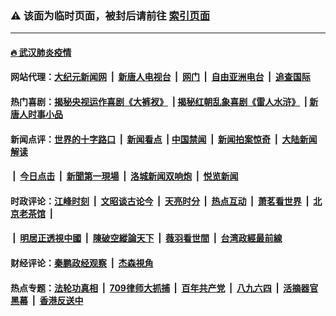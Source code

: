 ### ⚠️ 该面为临时页面，被封后请前往 [索引页面](../link4.md)

---

#### [🔥 武汉肺炎疫情](http://142.93.26.51:10000/videos/corona/)

#### 网站代理：[大纪元新闻网](http://142.93.26.51:10080/gb/) &nbsp;|&nbsp; [新唐人电视台](http://142.93.26.51:8808/gb/) &nbsp;|&nbsp; [网门](http://142.93.26.51:11000/) &nbsp;|&nbsp; [自由亚洲电台](http://142.93.26.51:9800/mandarin/) &nbsp;|&nbsp; [追查国际](http://142.93.26.51:10010/)

#### 热门喜剧：[揭秘央视运作喜剧《大裤衩》](http://142.93.26.51:10000/videos/res/big-shorts/) &nbsp;|&nbsp;[揭秘红朝乱象喜剧《雷人水浒》](http://142.93.26.51:10000/videos/res/OutlawsOfMarsh/) &nbsp;|&nbsp;[新唐人时事小品](http://142.93.26.51:10000/videos/res/comedy/)

#### 新闻点评：[世界的十字路口](http://142.93.26.51/tanghao/) &nbsp;|&nbsp; [新闻看点](http://142.93.26.51/news-insight/) &nbsp;|&nbsp;[中国禁闻](http://142.93.26.51/ntdtv-news/) &nbsp;|&nbsp; [新闻拍案惊奇](http://142.93.26.51/dayu/) &nbsp;|&nbsp; [大陆新闻解读](http://142.93.26.51/ntdtv-comedy/)
####   &nbsp;|&nbsp;  [今日点击](http://142.93.26.51/news-click/)  &nbsp;|&nbsp; [新聞第一現場](http://142.93.26.51/primary-scene/) &nbsp;|&nbsp; [洛城新闻双响炮](http://142.93.26.51/la-news/) &nbsp;|&nbsp; [悦览新闻](http://142.93.26.51/dingyue/)

#### 时政评论：[江峰时刻](http://142.93.26.51/today-in-history/) &nbsp;|&nbsp; [文昭谈古论今](http://142.93.26.51/wenzhao/) &nbsp;|&nbsp; [天亮时分](http://142.93.26.51/tianliang/) &nbsp;|&nbsp; [热点互动](http://142.93.26.51/ntdtv-rdhd/) &nbsp;|&nbsp; [萧茗看世界](http://142.93.26.51/simonegao/) &nbsp;|&nbsp; [北京老茶馆](http://142.93.26.51/teahouse/)  &nbsp;|&nbsp;  
####   &nbsp;|&nbsp;  [明居正透視中國](http://142.93.26.51/decoding-china/)  &nbsp;|&nbsp; [陳破空縱論天下](http://142.93.26.51/pokong/)  &nbsp;|&nbsp; [薇羽看世間](http://142.93.26.51/weiyu/)  &nbsp;|&nbsp; [台湾政經最前線](http://142.93.26.51/taiwan/)   

#### 财经评论：[秦鹏政经观察](http://142.93.26.51/qinpeng/) &nbsp;|&nbsp; [杰森視角 ](http://142.93.26.51/jason/)

#### 热点专题：[法轮功真相](http://142.93.26.51:10000/videos/truth.html) &nbsp;|&nbsp; [709律师大抓捕](http://142.93.26.51:10000/videos/709/) &nbsp;|&nbsp; [百年共产党](http://142.93.26.51:10000/videos/ccp.html) &nbsp;|&nbsp; [八九六四](http://142.93.26.51:10000/videos/88/)  &nbsp;|&nbsp; [活摘器官黑幕](http://142.93.26.51:10000/videos/res/Organs/)  &nbsp;|&nbsp; [香港反送中](http://142.93.26.51:10000/videos/res/hk/) 

<img src='http://gfw-breaker.win/link4.md' width='0px' height='0px'/>

